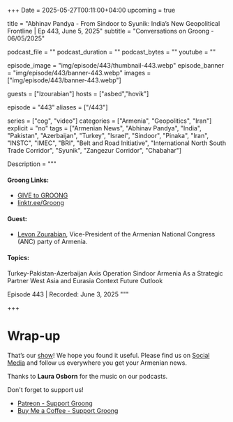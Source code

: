 +++
Date = 2025-05-27T00:11:00+04:00
upcoming = true

title = "Abhinav Pandya - From Sindoor to Syunik: India’s New Geopolitical Frontline | Ep 443, June 5, 2025"
subtitle = "Conversations on Groong - 06/05/2025"

podcast_file     = ""
podcast_duration = ""
podcast_bytes    = ""
youtube = ""

episode_image = "img/episode/443/thumbnail-443.webp"
episode_banner = "img/episode/443/banner-443.webp"
images = ["img/episode/443/banner-443.webp"]

guests = ["lzourabian"]
hosts = ["asbed","hovik"]

episode = "443"
aliases = ["/443"]

series = ["cog", "video"]
categories = ["Armenia", "Geopolitics", "Iran"]
explicit = "no"
tags = ["Armenian News", "Abhinav Pandya", "India", "Pakistan", "Azerbaijan", "Turkey", "Israel", "Sindoor", "Pinaka", "Iran", "INSTC", "IMEC", "BRI", "Belt and Road Initiative", "International North South Trade Corridor", "Syunik", "Zangezur Corridor", "Chabahar"]

Description = """

#### Groong Links:
* [GIVE to GROONG](https://podcasts.groong.org/donate)
* [linktr.ee/Groong](https://linktr.ee/groong)

#### Guest:
* [Levon Zourabian](/guest/lzourabian), Vice-President of the Armenian National Congress (ANC) party of Armenia.

#### Topics:
Turkey-Pakistan-Azerbaijan Axis
Operation Sindoor
Armenia As a Strategic Partner
West Asia and Eurasia Context
Future Outlook


Episode 443 | Recorded: June 3, 2025
"""

+++


# Wrap-up

That’s our [show](https://podcasts.groong.org/)! We hope you found it useful. Please find us on [Social Media](https://linktr.ee/groong) and follow us everywhere you get your Armenian news.

Thanks to **Laura Osborn** for the music on our podcasts.

Don't forget to support us!
* [Patreon - Support Groong](https://www.patreon.com/ann_groong)
* [Buy Me a Coffee - Support Groong](https://www.buymeacoffee.com/groong)

